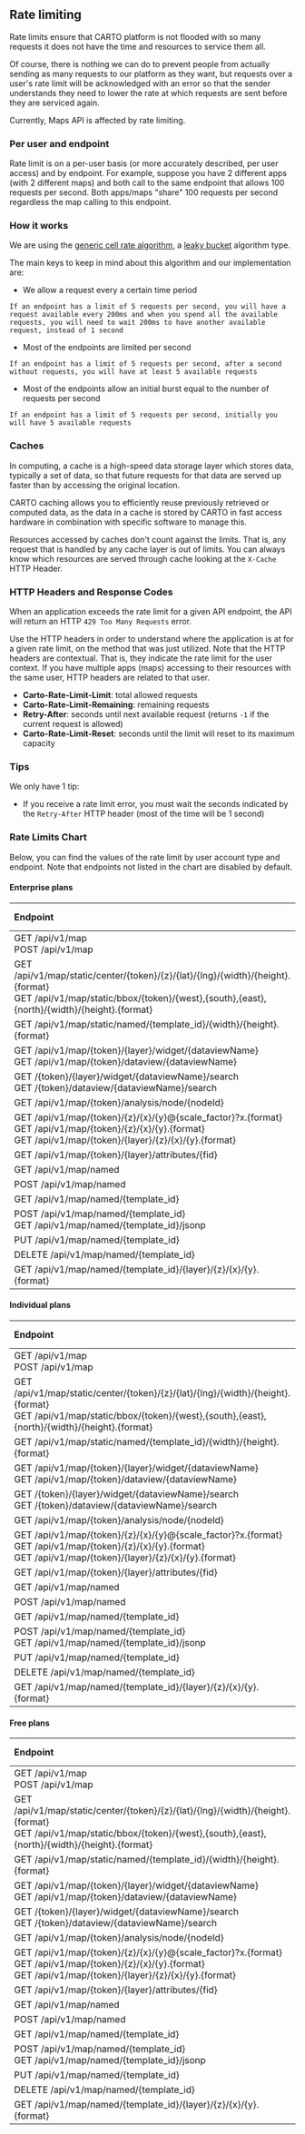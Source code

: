## Rate limiting

Rate limits ensure that CARTO platform is not flooded with so many requests it does not have the time and resources to service them all.

Of course, there is nothing we can do to prevent people from actually sending as many requests to our platform as they want, but requests over a user's rate limit will be acknowledged with an error so that the sender understands they need to lower the rate at which requests are sent before they are serviced again.

Currently, Maps API is affected by rate limiting.

### Per user and endpoint

Rate limit is on a per-user basis (or more accurately described, per user access) and by endpoint. For example, suppose you have 2 different apps (with 2 different maps) and both call to the same endpoint that allows 100 requests per second. Both apps/maps "share" 100 requests per second regardless the map calling to this endpoint.


### How it works

We are using the [generic cell rate algorithm](https://en.wikipedia.org/wiki/Generic_cell_rate_algorithm), a [leaky bucket](https://en.wikipedia.org/wiki/Leaky_bucket) algorithm type.

The main keys to keep in mind about this algorithm and our implementation are:
- We allow a request every a certain time period
```
If an endpoint has a limit of 5 requests per second, you will have a request available every 200ms and when you spend all the available requests, you will need to wait 200ms to have another available request, instead of 1 second
```
- Most of the endpoints are limited per second
```
If an endpoint has a limit of 5 requests per second, after a second without requests, you will have at least 5 available requests
```
- Most of the endpoints allow an initial burst equal to the number of requests per second
```
If an endpoint has a limit of 5 requests per second, initially you will have 5 available requests
```

### Caches

In computing, a cache is a high-speed data storage layer which stores data, typically a set of data, so that future requests for that data are served up faster than by accessing the original location.

CARTO caching allows you to efficiently reuse previously retrieved or computed data, as the data in a cache is stored by CARTO in fast access hardware in combination with specific software to manage this.

Resources accessed by caches don't count against the limits. That is, any request that is handled by any cache layer is out of limits. You can always know which resources are served through cache looking at the `X-Cache` HTTP Header.


### HTTP Headers and Response Codes

When an application exceeds the rate limit for a given API endpoint, the API will return an HTTP `429 Too Many Requests` error.

Use the HTTP headers in order to understand where the application is at for a given rate limit, on the method that was just utilized. Note that the HTTP headers are contextual. That is, they indicate the rate limit for the user context. If you have multiple apps (maps) accessing to their resources with the same user, HTTP headers are related to that user.

- **Carto-Rate-Limit-Limit**: total allowed requests
- **Carto-Rate-Limit-Remaining**: remaining requests
- **Retry-After**: seconds until next available request (returns `-1` if the current request is allowed)
- **Carto-Rate-Limit-Reset**: seconds until the limit will reset to its maximum capacity

### Tips

We only have 1 tip:
- If you receive a rate limit error, you must wait the seconds indicated by the `Retry-After` HTTP header (most of the time will be 1 second)

### Rate Limits Chart

Below, you can find the values of the rate limit by user account type and endpoint. Note that endpoints not listed in the chart are disabled by default.

#### Enterprise plans

|Endpoint   |Request   |Time period  |Burst  |
| :---         |          ---: |          ---: |          ---: |
| GET  /api/v1/map <br> POST /api/v1/map  |10  |1  |10  |
| GET  /api/v1/map/static/center/{token}/{z}/{lat}/{lng}/{width}/{height}.{format} <br> GET  /api/v1/map/static/bbox/{token}/{west},{south},{east},{north}/{width}/{height}.{format}  |3  |1  |3  |
| GET  /api/v1/map/static/named/{template_id}/{width}/{height}.{format}  |3  |1  |3  |
| GET  /api/v1/map/{token}/{layer}/widget/{dataviewName} <br> GET  /api/v1/map/{token}/dataview/{dataviewName}  |25  |1  |25  |
| GET  /{token}/{layer}/widget/{dataviewName}/search <br> GET  /{token}/dataview/{dataviewName}/search  |3  |1  |3  |
| GET  /api/v1/map/{token}/analysis/node/{nodeId}  |3  |1  |3  |
| GET  /api/v1/map/{token}/{z}/{x}/{y}@{scale_factor}?x.{format} <br> GET  /api/v1/map/{token}/{z}/{x}/{y}.{format} <br> GET  /api/v1/map/{token}/{layer}/{z}/{x}/{y}.{format}  |120<br> 1500  |1<br> 60  |120<br> 750  |
| GET  /api/v1/map/{token}/{layer}/attributes/{fid}  |10  |1  |10  |
| GET  /api/v1/map/named  |3  |1  |3  |
| POST /api/v1/map/named  |3  |1  |3  |
| GET  /api/v1/map/named/{template_id}  |10  |1  |10  |
| POST /api/v1/map/named/{template_id} <br> GET  /api/v1/map/named/{template_id}/jsonp  |10  |1  |10  |
| PUT  /api/v1/map/named/{template_id}  |10  |1  |10  |
| DELETE  /api/v1/map/named/{template_id}  |3  |1  |3  |
| GET  /api/v1/map/named/{template_id}/{layer}/{z}/{x}/{y}.{format}  |25  |1  |25  |


#### Individual plans

|Endpoint   |Request   |Time period  |Burst  |
| :---         |          ---: |          ---: |          ---: |
| GET  /api/v1/map <br> POST /api/v1/map  |5  |1  |5  |
| GET  /api/v1/map/static/center/{token}/{z}/{lat}/{lng}/{width}/{height}.{format} <br> GET  /api/v1/map/static/bbox/{token}/{west},{south},{east},{north}/{width}/{height}.{format}  |1  |1  |1  |
| GET  /api/v1/map/static/named/{template_id}/{width}/{height}.{format}  |1  |1  |1  |
| GET  /api/v1/map/{token}/{layer}/widget/{dataviewName} <br> GET  /api/v1/map/{token}/dataview/{dataviewName}  |15  |1  |15  |
| GET  /{token}/{layer}/widget/{dataviewName}/search <br> GET  /{token}/dataview/{dataviewName}/search  |1  |1  |1  |
| GET  /api/v1/map/{token}/analysis/node/{nodeId}  |1  |1  |1  |
| GET  /api/v1/map/{token}/{z}/{x}/{y}@{scale_factor}?x.{format} <br> GET  /api/v1/map/{token}/{z}/{x}/{y}.{format} <br> GET  /api/v1/map/{token}/{layer}/{z}/{x}/{y}.{format}  |40<br> 600  |1<br> 60  |40<br> 300  |
| GET  /api/v1/map/{token}/{layer}/attributes/{fid}  |5  |1  |5  |
| GET  /api/v1/map/named  |1  |1  |1  |
| POST /api/v1/map/named  |1  |1  |1  |
| GET  /api/v1/map/named/{template_id}  |5  |1  |5  |
| POST /api/v1/map/named/{template_id} <br> GET  /api/v1/map/named/{template_id}/jsonp  |5  |1  |5  |
| PUT  /api/v1/map/named/{template_id}  |5  |1  |5  |
| DELETE  /api/v1/map/named/{template_id}  |1  |1  |1  |
| GET  /api/v1/map/named/{template_id}/{layer}/{z}/{x}/{y}.{format}  |10  |1  |10  |


#### Free plans

|Endpoint   |Request   |Time period  |Burst  |
| :---         |          ---: |          ---: |          ---: |
| GET  /api/v1/map <br> POST /api/v1/map  |2  |1  |2  |
| GET  /api/v1/map/static/center/{token}/{z}/{lat}/{lng}/{width}/{height}.{format} <br> GET  /api/v1/map/static/bbox/{token}/{west},{south},{east},{north}/{width}/{height}.{format}  |1  |1  |1  |
| GET  /api/v1/map/static/named/{template_id}/{width}/{height}.{format}  |1  |1  |1  |
| GET  /api/v1/map/{token}/{layer}/widget/{dataviewName} <br> GET  /api/v1/map/{token}/dataview/{dataviewName}  |10  |1  |10  |
| GET  /{token}/{layer}/widget/{dataviewName}/search <br> GET  /{token}/dataview/{dataviewName}/search  |1  |1  |1  |
| GET  /api/v1/map/{token}/analysis/node/{nodeId}  |1  |1  |1  |
| GET  /api/v1/map/{token}/{z}/{x}/{y}@{scale_factor}?x.{format} <br> GET  /api/v1/map/{token}/{z}/{x}/{y}.{format} <br> GET  /api/v1/map/{token}/{layer}/{z}/{x}/{y}.{format}  |20<br> 600  |1<br> 60  |20<br> 300  |
| GET  /api/v1/map/{token}/{layer}/attributes/{fid}  |2  |1  |2  |
| GET  /api/v1/map/named  |1  |1  |1  |
| POST /api/v1/map/named  |1  |1  |1  |
| GET  /api/v1/map/named/{template_id}  |2  |1  |2  |
| POST /api/v1/map/named/{template_id} <br> GET  /api/v1/map/named/{template_id}/jsonp  |2  |1  |2  |
| PUT  /api/v1/map/named/{template_id}  |2  |1  |2  |
| DELETE  /api/v1/map/named/{template_id}  |1  |1  |1  |
| GET  /api/v1/map/named/{template_id}/{layer}/{z}/{x}/{y}.{format}  |10  |1  |10  |
